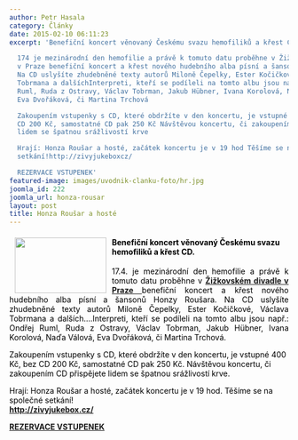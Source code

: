 ```yaml
---
author: Petr Hasala
category: Články
date: 2015-02-10 06:11:23
excerpt: 'Benefiční koncert věnovaný Českému svazu hemofiliků a křest CD

  174 je mezinárodní den hemofilie a právě k tomuto datu proběhne v Žižkovském divadle
  v Praze benefiční koncert a křest nového hudebního alba písní a šansonů Honzy Roušara
  Na CD uslyšíte zhudebněné texty autorů Miloně Čepelky, Ester Kočičkové, Václava
  Tobrmana a dalšíchInterpreti, kteří se podíleli na tomto albu jsou např: Ondřej
  Ruml, Ruda z Ostravy, Václav Tobrman, Jakub Hübner, Ivana Korolová, Naďa Válová,
  Eva Dvořáková, či Martina Trchová

  Zakoupením vstupenky s CD, které obdržíte v den koncertu, je vstupné 400 Kč, bez
  CD 200 Kč, samostatné CD pak 250 Kč Návštěvou koncertu, či zakoupením CD přispějete
  lidem se špatnou srážlivostí krve

  Hrají: Honza Roušar a hosté, začátek koncertu je v 19 hod Těšíme se na společné
  setkání!http://zivyjukeboxcz/

  REZERVACE VSTUPENEK'
featured-image: images/uvodnik-clanku-foto/hr.jpg
joomla_id: 222
joomla_url: honza-rousar
layout: post
title: Honza Roušar a hosté
---
```


<h4 style="text-align: left;">
 <span style="color: #000000;">
  <img border="0" height="100" src="{{ site.baseurl }}/images/uvodnik-clanku-foto/hr.jpg" style="margin-left: 10px; margin-right: 10px; float: left;" width="165"/>
  Benefiční koncert věnovaný Českému svazu hemofiliků a křest CD.
 </span>
</h4>
<p style="text-align: justify;">
 <span style="color: #000000;">
  17.4. je mezinárodní den hemofilie a právě k tomuto datu proběhne v
 </span>
 <strong>
  <a href="http://www.zdjc.cz/" target="_blank" title="Žižkovské divadlo Praha">
   Žižkovském divadle v Praze
  </a>
 </strong>
 <span style="color: #000000;">
  benefiční koncert a křest nového hudebního alba písní a šansonů Honzy Roušara. Na CD uslyšíte zhudebněné texty autorů Miloně Čepelky, Ester Kočičkové, Václava Tobrmana a dalších....Interpreti, kteří se podíleli na tomto albu jsou např.: Ondřej Ruml, Ruda z Ostravy, Václav Tobrman, Jakub Hübner, Ivana Korolová, Naďa Válová, Eva Dvořáková, či Martina Trchová.
 </span>
</p>
<p>
 <span style="color: #000000;">
  Zakoupením vstupenky s CD, které obdržíte v den koncertu, je vstupné 400 Kč, bez CD 200 Kč, samostatné CD pak 250 Kč. Návštěvou koncertu, či zakoupením CD přispějete lidem se špatnou srážlivostí krve.
 </span>
</p>
<p>
 <span style="color: #000000;">
  Hrají: Honza Roušar a hosté, začátek koncertu je v 19 hod. Těšíme se na společné setkání!
 </span>
 <a href="http://zivyjukebox.cz/" target="_blank" title="http://zivyjukebox.cz">
  <br/>
  <strong>
   http://zivyjukebox.cz/
  </strong>
 </a>
</p>
<p>
 <strong>
  <a href="http://www.zdjc.cz/prihlaseni" target="_blank" title="Rezervace vstupenek">
   REZERVACE VSTUPENEK
  </a>
 </strong>
</p>